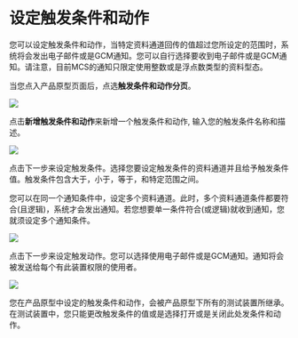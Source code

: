 # 设定触发条件和动作

您可以设定触发条件和动作，当特定资料通道回传的值超过您所设定的范围时，系统将会发出电子邮件或是GCM通知。您可以自行选择要收到电子邮件或是GCM通知。请注意，目前MCS的通知只限定使用整数或是浮点数类型的资料型态。

当您点入产品原型页面后，点选**触发条件和动作分页**。

![](../images/trigger/screen_shot_trigger_1.jpg)

点击**新增触发条件和动作**来新增一个触发条件和动作, 输入您的触发条件名称和描述。

![](../images/trigger/screen_shot_trigger_2.jpg)

点击下一步来设定触发条件。选择您要设定触发条件的资料通道并且给予触发条件值。触发条件包含大于，小于，等于，和特定范围之间。

您可以在同一个通知条件中，设定多个资料通道。此时，多个资料通道条件都要符合(且逻辑)，系统才会发出通知。若您想要单一条件符合(或逻辑)就收到通知，您就须设定多个通知条件。

![](../images/trigger/screen_shot_trigger_3.jpg)

点击下一步来设定触发动作。您可以选择使用电子邮件或是GCM通知。通知将会被发送给每个有此装置权限的使用者。


![](../images/trigger/screen_shot_trigger_4.jpg)

您在产品原型中设定的触发条件和动作，会被产品原型下所有的测试装置所继承。在测试装置中，您只能更改触发条件的值或是选择打开或是关闭此处发条件和动作。
